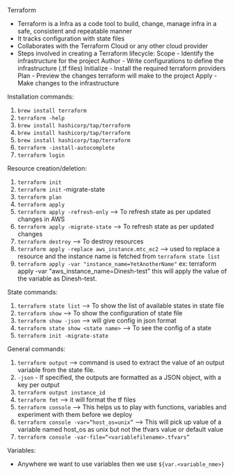 Terraform

* Terraform is a Infra as a code tool to build, change, manage infra in a safe, consistent and repeatable manner
* It tracks configuration with state files
* Collaborates with the Terraform Cloud or any other cloud provider
* Steps involved in creating a Terraform lifecycle:
    Scope - Identify the infrastructure for the project
    Author - Write configurations to define the infrastructure (.tf files)
    Initialize - Install the required terraform providers
    Plan - Preview the changes terraform will make to the project
    Apply - Make changes to the infrastructure


Installation commands:
1. `brew install terraform`
2. `terraform -help`
3. `brew install hashicorp/tap/terraform`
4. `brew install hashicorp/tap/terraform`
5. `brew install hashicorp/tap/terraform`
7. `terraform -install-autocomplete`
8. `terraform login`


Resource creation/deletion:
1. `terraform init`
2. `terraform init` -migrate-state
3. `terraform plan`
4. `terraform apply`
5. `terraform apply -refresh-only`  ——> To refresh state as per updated changes in AWS
6. `terraform apply -migrate-state` ——> To refresh state as per updated changes
7.  `terraform destroy` ——> To destroy resources
8. `terraform apply -replace aws_instance.mtc_ec2` —> used to replace a resource and the instance name is fetched from `terraform state list`
9. `terraform apply -var "instance_name=YetAnotherName"` ex: terraform apply -var "aws_instance_name=Dinesh-test" this will apply the value of the variable as Dinesh-test.

State commands:
1. `terraform state list` ——> To show the list of available states in state file
2. `terraform show` ——> To show the configuration of state file
3. `terraform show -json` ——> will give config in json format
4. `terraform state show <state name>` ——> To see the config of a state
5. `terraform init -migrate-state`


General commands:
1. `terraform output` ——> command is used to extract the value of an output variable from the state file.
2. `-json` - If specified, the outputs are formatted as a JSON object, with a key per output
3. `terraform output instance_id`
4. `terraform fmt` ——> it will format the  tf files
5. `terraform console` ——> This helps us to play with functions, variables and experiment with them before we deploy
6. `terraform console -var=“host_os=unix”` ——> This will pick up value of a variable named host_os as unix but not the tfvars value or default value
7. `terraform console -var-file=“<variablefilename>.tfvars”`

Variables:
* Anywhere we want to use variables then we use `${var.<variable_nme>}`


  
 
